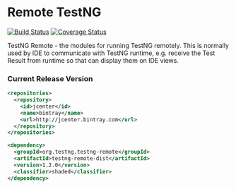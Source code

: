 Remote TestNG
====

[![Build Status](http://img.shields.io/travis/testng-team/testng-remote.svg)](https://travis-ci.org/testng-team/testng-remote)
[![Coverage Status](https://coveralls.io/repos/github/testng-team/testng-remote/badge.svg)](https://coveralls.io/github/testng-team/testng-remote)

TestNG Remote - the modules for running TestNG remotely. This is normally used by IDE to communicate with TestNG runtime, e.g. receive the Test Result from runtime so that can display them on IDE views.

### Current Release Version

```xml
<repositories>
  <repository>
    <id>jcenter</id>
    <name>bintray</name>
    <url>http://jcenter.bintray.com</url>
  </repository>
</repositories>

<dependency>
  <groupId>org.testng.testng-remote</groupId>
  <artifactId>testng-remote-dist</artifactId>
  <version>1.2.0</version>
  <classifier>shaded</classifier>
</dependency>
```
